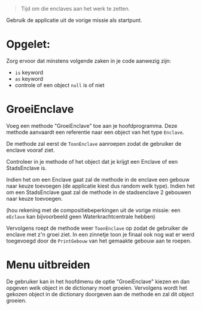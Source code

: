 
> Tijd om die enclaves aan het werk te zetten.

Gebruik de applicatie uit de vorige missie als startpunt.

# Opgelet: 
Zorg ervoor dat minstens volgende zaken in je code aanwezig zijn:

* ``is`` keyword
* ``as`` keyword
* controle of een object ``null`` is of niet

# GroeiEnclave
Voeg een methode "GroeiEnclave" toe aan je hoofdprogramma. Deze methode aanvaardt een referentie naar een object van het type ``Enclave``. 

De methode zal eerst de ``ToonEnclave`` aanroepen zodat de gebruiker de enclave vooraf ziet.

Controleer in je methode of het object dat je krijgt een Enclave of een StadsEnclave is.

Indien het om een Enclave gaat zal de methode in de enclave een gebouw naar keuze toevoegen (de applicatie kiest dus random welk type).
Indien het om een StadsEnclave gaat zal de methode in de stadsenclave 2 gebouwen naar keuze toevoegen.

(hou rekening met de compositiebeperkingen uit de vorige missie: een ``eEclave`` kan bijvoorbeeld geen Waterkrachtcentrale hebben)

Vervolgens roept de methode weer ``ToonEnclave`` op zodat de gebruiker de enclave met z'n groei ziet.
In een zinnetje toon je finaal ook nog wat er werd toegevoegd door de ``PrintGebouw``  van het gemaakte gebouw aan te roepen.

# Menu uitbreiden
De gebruiker kan in het hoofdmenu de optie "GroeiEnclave" kiezen en dan opgeven welk object in de dictionary moet groeien. Vervolgens wordt het gekozen object in de dictionary doorgeven aan de methode en zal dit object groeien.

